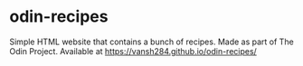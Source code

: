 # odin-recipes
Simple HTML website that contains a bunch of recipes. Made as part of The Odin Project.
Available at https://vansh284.github.io/odin-recipes/
